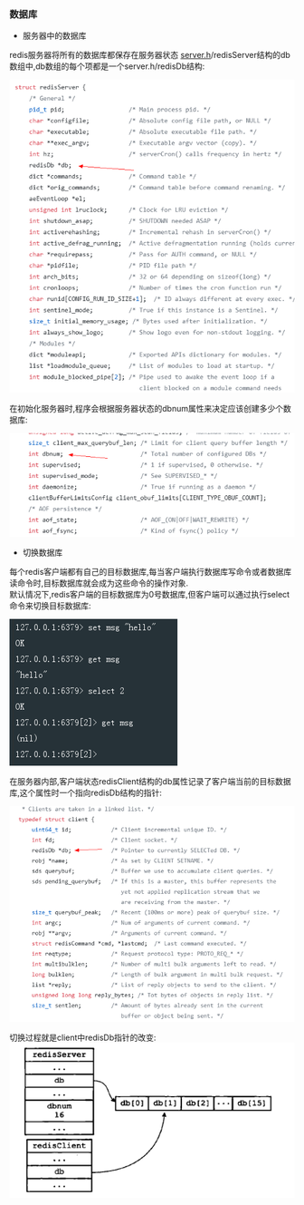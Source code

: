 ### 数据库  

- 服务器中的数据库  

redis服务器将所有的数据库都保存在服务器状态 [server.h](https://github.com/antirez/redis/blob/unstable/src/server.h)/redisServer结构的db数组中,db数组的每个项都是一个server.h/redisDb结构:  

![redisServer](https://raw.githubusercontent.com/MelloChan/redis-in-action/master/images/redisServer-db.png)  

在初始化服务器时,程序会根据服务器状态的dbnum属性来决定应该创建多少个数据库:  
  
![redisServer](https://raw.githubusercontent.com/MelloChan/redis-in-action/master/images/redisServer-dbnum.png)

- 切换数据库

每个redis客户端都有自己的目标数据库,每当客户端执行数据库写命令或者数据库读命令时,目标数据库就会成为这些命令的操作对象.  
默认情况下,redis客户端的目标数据库为0号数据库,但客户端可以通过执行select命令来切换目标数据库:   

![select](https://raw.githubusercontent.com/MelloChan/redis-in-action/master/images/select-dbnum.png)

在服务器内部,客户端状态redisClient结构的db属性记录了客户端当前的目标数据库,这个属性时一个指向redisDb结构的指针:  

![client](https://raw.githubusercontent.com/MelloChan/redis-in-action/master/images/redisServer-client.png)  

切换过程就是client中redisDb指针的改变:
![select](https://raw.githubusercontent.com/MelloChan/redis-in-action/master/images/select-db.png)  
